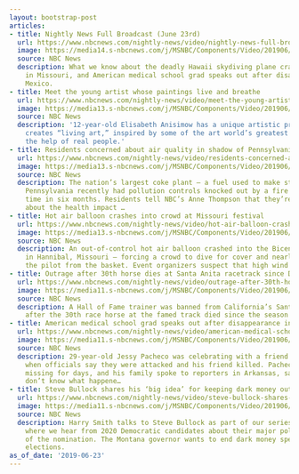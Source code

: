 ```yaml
---
layout: bootstrap-post
articles:
- title: Nightly News Full Broadcast (June 23rd)
  url: https://www.nbcnews.com/nightly-news/video/nightly-news-full-broadcast-june-23rd-62535749693
  image: https://media14.s-nbcnews.com/j/MSNBC/Components/Video/201906/tdy_sun_plane_190623_1920x1080.nbcnews-fp-1200-630.jpg
  source: NBC News
  description: What we know about the deadly Hawaii skydiving plane crash, flood emergency
    in Missouri, and American medical school grad speaks out after disappearance in
    Mexico.
- title: Meet the young artist whose paintings live and breathe
  url: https://www.nbcnews.com/nightly-news/video/meet-the-young-artist-whose-paintings-live-and-breathe-62534725989
  image: https://media13.s-nbcnews.com/j/MSNBC/Components/Video/201906/nn_mhu_living_painting_190623_1920x1080.nbcnews-fp-1200-630.jpg
  source: NBC News
  description: '12-year-old Elisabeth Anisimow has a unique artistic process: she
    creates “living art,” inspired by some of the art world’s greatest painters, with
    the help of real people.'
- title: Residents concerned about air quality in shadow of Pennsylvania steel plant
  url: https://www.nbcnews.com/nightly-news/video/residents-concerned-about-air-quality-in-shadow-of-pennsylvania-steel-plant-62534725935
  image: https://media13.s-nbcnews.com/j/MSNBC/Components/Video/201906/nn_ath_pa_town_air_pollution_190623_1920x1080.nbcnews-fp-1200-630.jpg
  source: NBC News
  description: The nation’s largest coke plant – a fuel used to make steel – in Clairton,
    Pennsylvania recently had pollution controls knocked out by a fire for the second
    time in six months. Residents tell NBC’s Anne Thompson that they’re concerned
    about the health impact …
- title: Hot air balloon crashes into crowd at Missouri festival
  url: https://www.nbcnews.com/nightly-news/video/hot-air-balloon-crashes-into-crowd-at-missouri-festival-62534725921
  image: https://media13.s-nbcnews.com/j/MSNBC/Components/Video/201906/nn_bal_mo_hot_air_balloon_crash_190623_1920x1080.nbcnews-fp-1200-630.jpg
  source: NBC News
  description: An out-of-control hot air balloon crashed into the Bicentennial Celebration
    in Hannibal, Missouri – forcing a crowd to dive for cover and nearly throwing
    the pilot from the basket. Event organizers suspect that high wind was to blame.
- title: Outrage after 30th horse dies at Santa Anita racetrack since December
  url: https://www.nbcnews.com/nightly-news/video/outrage-after-30th-horse-dies-at-santa-anita-racetrack-since-december-62534725881
  image: https://media11.s-nbcnews.com/j/MSNBC/Components/Video/201906/nn_spa_horse_dies_santa_anita_190623_1920x1080.nbcnews-fp-1200-630.jpg
  source: NBC News
  description: A Hall of Fame trainer was banned from California’s Santa Anita racetrack
    after the 30th race horse at the famed track died since the season began in December.
- title: American medical school grad speaks out after disappearance in Mexico
  url: https://www.nbcnews.com/nightly-news/video/american-medical-school-grad-speaks-out-after-disappearance-in-mexico-62533701787
  image: https://media11.s-nbcnews.com/j/MSNBC/Components/Video/201906/nn_kpa_missing_med_student_speaks_190623_1920x1080.nbcnews-fp-1200-630.jpg
  source: NBC News
  description: 29-year-old Jessy Pacheco was celebrating with a friend in Guadalajara
    when officials say they were attacked and his friend killed. Pacheco, who was
    missing for days, and his family spoke to reporters in Arkansas, saying they “honestly
    don’t know what happene…
- title: Steve Bullock shares his ‘big idea’ for keeping dark money out of elections
  url: https://www.nbcnews.com/nightly-news/video/steve-bullock-shares-his-big-idea-for-keeping-dark-money-out-of-elections-62534725809
  image: https://media11.s-nbcnews.com/j/MSNBC/Components/Video/201906/nn_hsm_mbi_steve_bullock_190623_1920x1080.nbcnews-fp-1200-630.jpg
  source: NBC News
  description: Harry Smith talks to Steve Bullock as part of our series “My Big Idea,”
    where we hear from 2020 Democratic candidates about their major policy ideas ahead
    of the nomination. The Montana governor wants to end dark money spending in American
    elections.
as_of_date: '2019-06-23'
---
```


